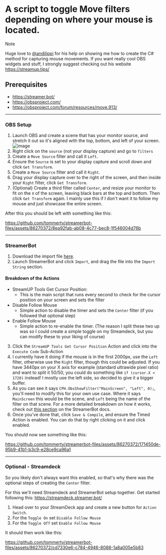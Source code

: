 # A script to toggle Move filters depending on where your mouse is located.

> [!NOTE]
> Huge love to [@andilippi](https://github.com/andilippi) for his help on showing me how to create the C# method for capturing mouse movements. If you want really cool OBS widgets and stuff, I strongly suggest checking out his website https://streamup.tips/

## Prerequisites
- https://streamer.bot/
- https://obsproject.com/
- https://obsproject.com/forum/resources/move.913/

---

### OBS Setup

1. Launch OBS and create a scene that has your monitor source, and stretch it out so it's aligned with the top, bottom, and left of your screen.
![image](https://github.com/tommerty/streamerbot-files/assets/86270372/3d9ae433-4a08-4bc3-b00f-b6cf988520cf)
2. Right click on the `source` (not your display capture) and go to `filters`
3. Create a `Move Source` filter and call it `Left`.
4. Ensure the `Source` is set to your display capture and scroll down and click `Get Transform`.
5. Create a `Move Source` filter and call it `Right`.
6. Drag your display capture over to the right of the screen, and then inside your `Right` filter, click `Get Transform`.
7. (Optional) Create a third filter called `Center`, and resize your monitor to fit on the `X` of the screen, leaving black bars at the top and bottom. Then click `Get Transform` again.
I mainly use this if I don't want it to follow my mouse and just showcase the entire screen.

After this you should be left with something like this:

https://github.com/tommerty/streamerbot-files/assets/86270372/8ea92fab-ab08-4c77-bec8-1f546004d76b

---

### StreamerBot

1. Download the import file [here]().
2. Launch StreamerBot and click `Import`, and drag the file into the `Import String` section.
#### Breakdown of the Actions
- StreamUP Tools Get Cursor Position:
  - This is the main script that runs every second to check for the cursor position on your screen and sets the filter
- Disable Follow Mouse
  - Simple action to disable the timer and sets the `Center` filter (if you followed that optional step)
- Enable Follow Mouse
  - Simple action to re-enable the timer. (The reason I split these two up was so I could create a simple toggle on my Streamdeck, but you can modify these to your liking of course)

3. Click the `StreamUP Tools Get Cursor Position` Action and click into the `Execute Code` Sub-Action
4. I currently have it doing if the mouse is in the first 2000px, use the `Left` filter, otherwise use the `Right` filter, though this could be adjusted. If you have 3440px on your X axis for example (standard ultrawide pixel ratio) and want to split it 50/50, you could do something like `if (cursor.X < 1720)` instead! I mostly use the left side, so decided to give it a bigger buffer.
5. As you can see it says `CPH.ObsShowFilter("MainScreen", "Left", 0);`, you'll need to modify this for your own use case.
Where it says `MainScreen` this would be the scene, and `Left` being the name of the filter on that scene.
For a more detailed breakdown on how it works, check out [this section](https://docs.streamer.bot/api/csharp/obs/filters#ObsShowFilter) on the StreamerBot docs.
6. Once you've done that, click `Save & Compile`, and ensure the Timed Action is enabled. You can do that by right clicking on it and click enabled.

You should now see something like this:

https://github.com/tommerty/streamerbot-files/assets/86270372/171450de-95b9-41b1-b3c9-e28ce9ca96a1

---

### Optional - Streamdeck

So you likely don't always want this enabled, so that's why there was the optional steps of creating the `Center` filter.

For this we'll need Streamdeck and StreamerBot setup together. Get started following this: https://streamdeck.streamer.bot/

1. Head over to your StreamDeck app and create a new button for `Action Switch`.
2. For the `Toggle On` set `Disable Follow Mouse`
3. For the `Toggle Off` set `Enable Follow Mouse`

It should then work like this:

https://github.com/tommerty/streamerbot-files/assets/86270372/cd7330e6-c784-4946-8088-1a8a005e5b83

